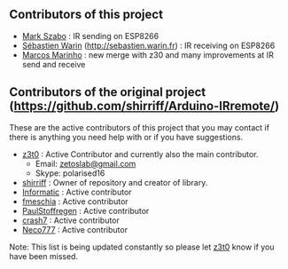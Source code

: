 ## Contributors of this project
- [Mark Szabo](https://github.com/markszabo/) : IR sending on ESP8266
- [Sébastien Warin](https://github.com/sebastienwarin/) (http://sebastien.warin.fr) : IR receiving on ESP8266
- [Marcos Marinho](https://github.com/marcosamarinho/) : new merge with z30 and many improvements at IR send and receive 
## Contributors of the original project (https://github.com/shirriff/Arduino-IRremote/)
These are the active contributors of this project that you may contact if there is anything you need help with or if you have suggestions. 

- [z3t0](https://github.com/z3t0) : Active Contributor and currently also the main contributor.
  * Email: zetoslab@gmail.com
  * Skype: polarised16
- [shirriff](https://github.com/shirriff) : Owner of repository and creator of library.
- [Informatic](https://github.com/Informatic) : Active contributor
- [fmeschia](https://github.com/fmeschia) : Active contributor
- [PaulStoffregen](https://github.com/paulstroffregen) : Active contributor
- [crash7](https://github.com/crash7) : Active contributor
- [Neco777](https://github.com/neco777) : Active contributor

Note: This list is being updated constantly so please let [z3t0](https://github.com/z3t0) know if you have been missed.


